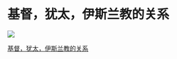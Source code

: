 # 基督，犹太，伊斯兰教的关系

![](https://fudongdong-statics.oss-cn-beijing.aliyuncs.com/images/20220123/0a941e81c05e44df8a67a921e94408c1.png?x-oss-process=style/z.wiki)



[基督，犹太，伊斯兰教的关系](https://www.youtube.com/watch?v=ncXCHdTFBEs)

<VideoPlayer src="https://fudongdong-statics.oss-cn-beijing.aliyuncs.com/videos/religious.mp4" />
